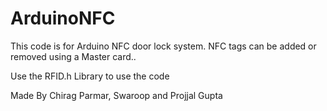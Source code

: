 # ArduinoNFC
This code is for Arduino NFC door lock system. NFC tags can be added or removed using a Master card..

Use the RFID.h Library to use the code

Made By Chirag Parmar, Swaroop and Projjal Gupta
